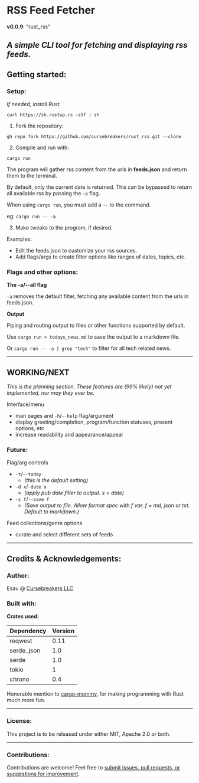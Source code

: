 # RSS Feed Fetcher

**v0.0.9**: "rust_rss"

*A simple CLI tool for fetching and displaying rss feeds.*
---
## Getting started:

### Setup:

*If needed, install Rust.*

`curl https://sh.rustup.rs -sSf | sh`

1. Fork the repository:

`gh repo fork https://github.com/cursebreakers/rust_rss.git --clone`

2. Compile and run with:

`cargo run`

The program will gather rss content from the urls in **feeds.json** and return them to the terminal. 

By default, only the current date is returned. This can be bypassed to return all available rss by passing the `-a` flag. 

When using `cargo run`, you must add a `--` to the command. 

eg: `cargo run -- -a`

3. Make tweaks to the program, if desired.

Examples:
- Edit the feeds.json to customize your rss sources.
- Add flags/args to create filter options like ranges of dates, topics, etc.

### Flags and other options:

**The -a/--all flag**

`-a` removes the default filter, fetching any available content from the urls in feeds.json.

**Output**

Piping and routing output to files or other functions supported by default.

Use `cargo run > todays_news.md` to save the output to a markdown file.

Or `cargo run -- -a | grep "tech"` to filter for all tech related news.

---
## WORKING/NEXT

*This is the planning section. These features are (99% likely) not yet implemented, nor may they ever be.*

Interface/menu
- man pages and `-h`/`--help` flag/argument
- display greeting/completion, program/function statuses, present options, etc
- increase readability and appearance/appeal

### Future:

Flag/arg controls
- `-t`/`--today` 
  - *(this is the default setting)*
- `-d x`/`-date x` 
  - *(apply pub date filter to output. x = date)*
- `-s f`/`--save f` 
  - *(Save output to file. Allow format spec with f var. f = md, json or txt. Default to markdown.)*

Feed collections/genre options
- curate and select different sets of feeds

---

## Credits & Acknowledgements:

### Author: 

Esau @ [Cursebreakers LLC](https://cursebreakers.net)

### Built with:

**Crates used:**

| Dependency | Version |
|------------|------|
| reqwest    | 0.11 |
| serde_json | 1.0  |
| serde      | 1.0  |
| tokio      | 1    |
| chrono     | 0.4  |

Honorable mention to [cargo-mommy](https://github.com/Gankra/cargo-mommy), for making programming with Rust much more fun.

---
### License:

This project is to be released under either MIT, Apache 2.0 or both.

---
### Contributions:

Contributions are welcome! Feel free to [submit issues, pull requests, or suggestions for improvement](mailto:hello@cursebreakers.net).


